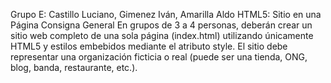 Grupo E:   Castillo Luciano, Gimenez Iván, Amarilla Aldo
HTML5: Sitio en una Página 
Consigna General 
En grupos de 3 a 4 personas, deberán crear un sitio web completo de una sola página (index.html) 
utilizando únicamente HTML5 y estilos embebidos mediante el atributo style. El sitio debe representar 
una organización ficticia o real (puede ser una tienda, ONG, blog, banda, restaurante, 
etc.). 
